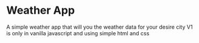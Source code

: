 # Weather App
A simple weather app that will you the weather data for your desire city
V1 is only in vanilla javascript and using simple html and css
